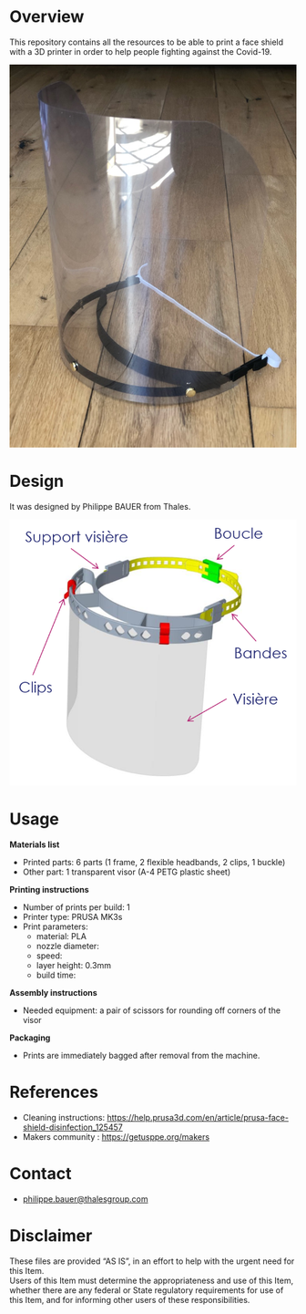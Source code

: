 # Overview
This repository contains all the resources to be able to print a face shield with a 3D printer in order to help people fighting against the Covid-19.

![Covid-19-face-shield_BAUER](https://github.com/Sebastienlejeune/Covid-19-face-shield/blob/master/images/Covid-19-face-shield_BAUER.jpeg)

# Design

It was designed by Philippe BAUER from Thales.

![Covid-19-face-shield_design_BAUER](https://github.com/Sebastienlejeune/Covid-19-face-shield/blob/master/images/Covid-19-face-shield_design_BAUER.png)

# Usage

**Materials list**

* Printed parts: 6 parts (1 frame, 2 flexible headbands, 2 clips, 1 buckle)
* Other part: 1 transparent visor (A-4 PETG plastic sheet)

**Printing instructions**
* Number of prints per build: 1
* Printer type: PRUSA MK3s 
* Print parameters:
  * material: PLA 
  * nozzle diameter:
  * speed: 
  * layer height: 0.3mm
  * build time:

**Assembly instructions**
* Needed equipment: a pair of scissors for rounding off corners of the visor

**Packaging**
* Prints are immediately bagged after removal from the machine.

# References

* Cleaning instructions: https://help.prusa3d.com/en/article/prusa-face-shield-disinfection_125457
* Makers community : https://getusppe.org/makers

# Contact
* philippe.bauer@thalesgroup.com

# Disclaimer
These files are provided “AS IS”, in an effort to help with the urgent need for this Item.  
Users of this Item must determine the appropriateness and use of this Item, whether there are any federal or State regulatory requirements for use of this Item, and for informing other users of these responsibilities.
